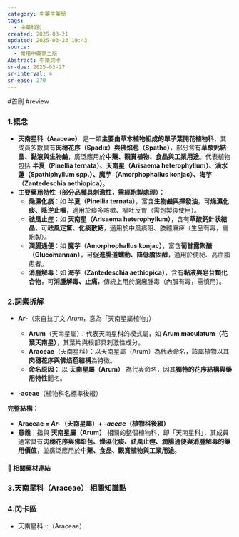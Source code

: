 ```yaml
---
category: 中藥生藥學
tags:
  - 中藥科別
created: 2025-03-21
updated: 2025-03-23 19:43
source:
  - 常用中藥第二版
Abstract: 中藥詞卡
sr-due: 2025-03-27
sr-interval: 4
sr-ease: 270
---
```

#首刷 #review
### 1.概念
- **天南星科（Araceae）** 是一類**主要由草本植物組成的單子葉開花植物科**，其成員多數具有**肉穗花序（Spadix）與佛焰苞（Spathe）**，部分含有**草酸鈣結晶、黏液與生物鹼**，廣泛應用於**中藥、觀賞植物、食品與工業用途**。代表植物包括 **半夏（Pinellia ternata）、天南星（Arisaema heterophyllum）、滴水蓮（Spathiphyllum spp.）、魔芋（Amorphophallus konjac）、海芋（Zantedeschia aethiopica）**。  
- **主要藥用特性（部分品種具刺激性，需經炮製處理）：**  
  - **燥濕化痰**：如 **半夏（Pinellia ternata）**，富含**生物鹼與揮發油**，可**燥濕化痰、降逆止嘔**，適用於痰多咳嗽、嘔吐反胃（需炮製後使用）。  
  - **祛風止痙**：如 **天南星（Arisaema heterophyllum）**，含有**草酸鈣針狀結晶**，可**祛風定驚、化痰散結**，適用於中風痰阻、肢體麻痺（生品有毒，需炮製）。  
  - **潤腸通便**：如 **魔芋（Amorphophallus konjac）**，富含**葡甘露聚醣（Glucomannan）**，可**促進腸道蠕動、降低膽固醇**，適用於便秘、高血脂患者。  
  - **消腫解毒**：如 **海芋（Zantedeschia aethiopica）**，含有**黏液與皂苷類化合物**，可**消腫解毒、止痛**，傳統上用於瘡癰腫毒（內服有毒，需慎用）。

### 2.詞素拆解
- **Ar-**（來自拉丁文 *Arum*，意為「天南星屬植物」）  
  - **Arum**（天南星屬）：代表天南星科的模式屬，如 **Arum maculatum（花葉天南星）**，其葉片與根部具刺激性成分。  
  - **Araceae**（天南星科）：以天南星屬（Arum）為代表命名，該屬植物以其**肉穗花序與佛焰苞結構**為特徵。  
  - **命名原因：** 以 **天南星屬（Arum）** 為代表命名，因其**獨特的花序結構與藥用特性**聞名。  

- **-aceae**（植物科名標準後綴）

**完整結構：**
- **Araceae = *Ar-*（天南星屬）+ *-aceae*（植物科後綴）**  
- **意義**：指與 **天南星屬（Arum）** 相關的整個植物科，即「天南星科」，其成員通常具有**肉穗花序與佛焰苞、燥濕化痰、祛風止痙、潤腸通便與消腫解毒的藥用價值**，並廣泛應用於**中藥、食品、觀賞植物與工業用途**。

#### 📌 相關藥材連結



### 3.天南星科（Araceae） 相關知識點




### 4.閃卡區

- 天南星科:::（Araceae）
